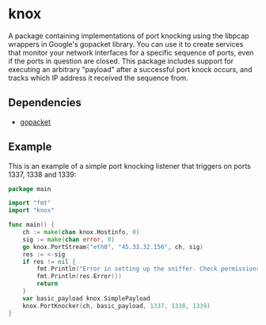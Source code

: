 # knox

A package containing implementations of port knocking using the libpcap wrappers in Google's gopacket library. You can use it to create services that monitor your network interfaces for a specific sequence of ports, even if the ports in question are closed. This package includes support for executing an arbitrary "payload" after a successful port knock occurs, and tracks which IP address it received the sequence from.

## Dependencies

- [gopacket](https://github.com/google/gopacket)

## Example

This is an example of a simple port knocking listener that triggers on ports 1337, 1338 and 1339:

```go
package main

import "fmt"
import "knox"

func main() {
	ch := make(chan knox.Hostinfo, 0)
	sig := make(chan error, 0)
	go knox.PortStream("eth0", "45.33.32.156", ch, sig)
	res := <-sig
	if res != nil {
		fmt.Println("Error in setting up the sniffer. Check permissions, interface name, IP?")
		fmt.Println(res.Error())
		return
	}
	var basic_payload knox.SimplePayload
	knox.PortKnocker(ch, basic_payload, 1337, 1338, 1339)
}
```
